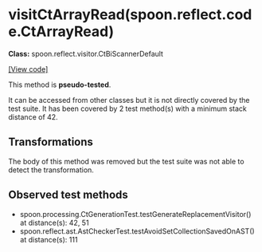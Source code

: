 # visitCtArrayRead(spoon.reflect.code.CtArrayRead)

**Class:** spoon.reflect.visitor.CtBiScannerDefault

[[View code]](https://github.com/INRIA/spoon/blob/fd878bc71b73fc1da82356eaa6578f760c70f0de/src/main/java//spoon/reflect/visitor/CtBiScannerDefault.java#L67)

This method is **pseudo-tested**.


It can be accessed from other classes but it is not directly covered by the test suite. 
It has been covered by 2 test method(s) with a minimum stack distance of 42.

## Transformations

The body of this method was removed but the test suite was not able to detect the transformation.



## Observed test methods

* spoon.processing.CtGenerationTest.testGenerateReplacementVisitor() at distance(s): 42, 51
* spoon.reflect.ast.AstCheckerTest.testAvoidSetCollectionSavedOnAST() at distance(s): 111

